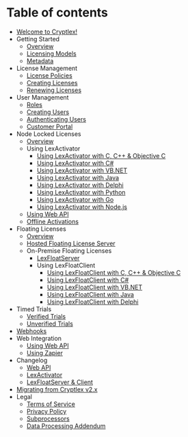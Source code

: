# Table of contents

* [Welcome to Cryptlex!](README.md)
* Getting Started
  * [Overview](getting-started/overview.md)
  * [Licensing Models](getting-started/licensing-models.md)
  * [Metadata](getting-started/metadata.md)
* License Management
  * [License Policies](license-management/license-policies.md)
  * [Creating Licenses](license-management/creating-licenses.md)
  * [Renewing Licenses](license-management/renewing-licenses.md)
* User Management
  * [Roles](user-management/roles.md)
  * [Creating Users](user-management/creating-users.md)
  * [Authenticating Users](user-management/authenticating-users.md)
  * [Customer Portal](user-management/customer-portal.md)
* Node Locked Licenses
  * [Overview](node-locked-licenses/overview.md)
  * Using LexActivator
    * [Using LexActivator with C, C++ & Objective C](node-locked-licenses/using-lexactivator/using-lexactivator-with-c-c++-and-objective-c.md)
    * [Using LexActivator with C\#](node-locked-licenses/using-lexactivator/using-lexactivator-with-c.md)
    * [Using LexActivator with VB.NET](node-locked-licenses/using-lexactivator/using-lexactivator-with-vb.net.md)
    * [Using LexActivator with Java](node-locked-licenses/using-lexactivator/using-lexactivator-with-java.md)
    * [Using LexActivator with Delphi](node-locked-licenses/using-lexactivator/using-lexactivator-with-delphi.md)
    * [Using LexActivator with Python](node-locked-licenses/using-lexactivator/using-lexactivator-with-python.md)
    * [Using LexActivator with Go](node-locked-licenses/using-lexactivator/using-lexactivator-with-go.md)
    * [Using LexActivator with Node.js](node-locked-licenses/using-lexactivator/using-lexactivator-with-node.js.md)
  * [Using Web API](node-locked-licenses/using-web-api.md)
  * [Offline Activations](node-locked-licenses/offline-activations.md)
* Floating Licenses
  * [Overview](floating-licenses/overview.md)
  * [Hosted Floating License Server](floating-licenses/hosted-floating-license-server.md)
  * On-Premise Floating Licenses
    * [LexFloatServer](floating-licenses/on-premise-floating-licenses/lexfloatserver.md)
    * Using LexFloatClient
      * [Using LexFloatClient with C, C++ & Objective C](floating-licenses/on-premise-floating-licenses/using-lexfloatclient/using-lexfloatclient-with-c-c++-and-objective-c.md)
      * [Using LexFloatClient with C\#](floating-licenses/on-premise-floating-licenses/using-lexfloatclient/using-lexfloatclient-with-c.md)
      * [Using LexFloatClient with VB.NET](floating-licenses/on-premise-floating-licenses/using-lexfloatclient/using-lexfloatclient-with-vb.net.md)
      * [Using LexFloatClient with Java](floating-licenses/on-premise-floating-licenses/using-lexfloatclient/using-lexfloatclient-with-java.md)
      * [Using LexFloatClient with Delphi](floating-licenses/on-premise-floating-licenses/using-lexfloatclient/using-lexfloatclient-with-delphi.md)
* Timed Trials
  * [Verified Trials](timed-trials/verified-trials.md)
  * [Unverified Trials](timed-trials/unverified-trials.md)
* [Webhooks](webhooks.md)
* Web Integration
  * [Using Web API](web-integration/using-web-api.md)
  * [Using Zapier](web-integration/using-zapier.md)
* Changelog
  * [Web API](changelog/web-api.md)
  * [LexActivator](changelog/lexactivator.md)
  * [LexFloatServer & Client](changelog/lexfloatserver-and-client.md)
* [Migrating from Cryptlex v2.x](migrating-from-cryptlex-v2.x.md)
* Legal
  * [Terms of Service](legal/terms-of-service.md)
  * [Privacy Policy](legal/privacy-policy.md)
  * [Subprocessors](legal/subprocessors.md)
  * [Data Processing Addendum](legal/data-processing-addendum.md)


